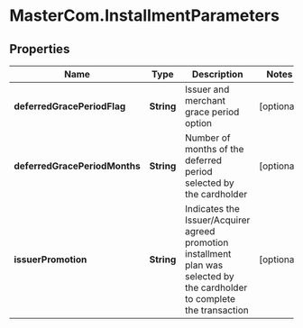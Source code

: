 # MasterCom.InstallmentParameters

## Properties

Name | Type | Description | Notes
------------ | ------------- | ------------- | -------------
**deferredGracePeriodFlag** | **String** | Issuer and merchant grace period option | [optional] 
**deferredGracePeriodMonths** | **String** | Number of months of the deferred period selected by the cardholder | [optional] 
**issuerPromotion** | **String** | Indicates the Issuer/Acquirer agreed promotion installment plan was selected by the cardholder to complete the transaction | [optional] 


